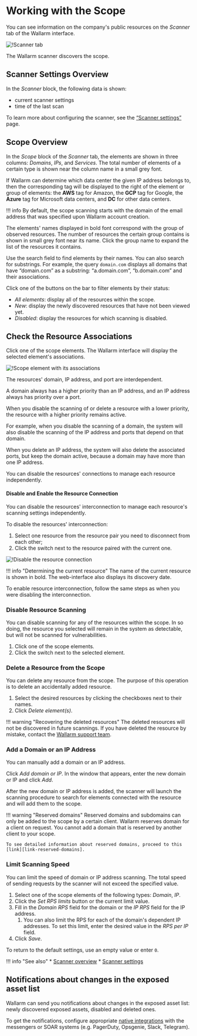 [link-scanner-intro]:       intro.md
[link-scanner-settings]:    configure-scanner.md
[link-support]:             mailto:support@wallarm.com
[link-reserved-domains]:    reserved-domains.md

[img-check-scope]:      ../../images/user-guides/scanner/check-scope.png
[img-scope-element]:    ../../images/user-guides/scanner/scope-element.png
[img-disable-association]:      ../../images/user-guides/scanner/disable-association.png

# Working with the Scope

You can see information on the company's public resources on the *Scanner*
tab of the Wallarm interface.

![!Scanner tab][img-check-scope]

The Wallarm scanner discovers the scope.

## Scanner Settings Overview

In the *Scanner* block, the following data is shown:
* current scanner settings
* time of the last scan

To learn more about configuring the scanner, see the [“Scanner settings”][link-scanner-settings] page.

## Scope Overview

In the *Scope* block of the *Scanner* tab, the elements are shown in three columns: *Domains*, *IPs*, and *Services*. The total number of elements of a certain type is shown near the column name in a small grey font.

If Wallarm can determine which data center the given IP address belongs to, then the corresponding tag will be displayed to the right of the element or group of elements: the **AWS** tag for Amazon, the **GCP** tag for Google, the **Azure** tag for Microsoft data centers, and **DC** for other data centers.

!!! info
    By default, the scope scanning starts with the domain of the email address that was specified upon Wallarm account creation.

The elements' names displayed in bold font correspond with the group of observed resources. The number of resources the certain group contains is shown in small grey font near its name. Click the group name to expand the list of the resources it contains.

Use the search field to find elements by their names. You can also search for substrings. For example, the query `domain.com` displays all domains that have “domain.com” as a substring: “a.domain.com”, “b.domain.com” and their associations.

Click one of the buttons on the bar to filter elements by their status:
* *All elements*: display all of the resources within the scope.
* *New*: display the newly discovered resources that have not been viewed yet.
* *Disabled*: display the resources for which scanning is disabled.

## Check the Resource Associations

Click one of the scope elements. The Wallarm interface will display the selected element's associations.

![!Scope element with its associations][img-scope-element]

The resources' domain, IP address, and port are interdependent.

A domain always has a higher priority than an IP address, and an IP address always has priority over a port.

When you disable the scanning of or delete a resource with a lower priority, the resource with a higher priority remains active.

For example, when you disable the scanning of a domain, the system will also disable the scanning of the IP address and ports that depend on that domain.

When you delete an IP address, the system will also delete the associated ports, but keep the domain active, because a domain may have more than one IP address.

You can disable the resources' connections to manage each resource independently.


#### Disable and Enable the Resource Connection

You can disable the resources' interconnection to manage each resource's scanning settings independently.

To disable the resources' interconnection:
1. Select one resource from the resource pair you need to disconnect from each other;
2. Click the switch next to the resource paired with the current one.

![!Disable the resource connection][img-disable-association]

!!! info "Determining the current resource"
    The name of the current resource is shown in bold. The web-interface also displays its discovery date.

To enable resource interconnection, follow the same steps as when you were disabling the interconnection.

### Disable Resource Scanning

You can disable scanning for any of the resources within the scope. In so
doing, the resource you selected will remain in the system as detectable, but
will not be scanned for vulnerabilities.

1. Click one of the scope elements.
2. Click the switch next to the selected element.

### Delete a Resource from the Scope

You can delete any resource from the scope. The purpose of this operation
is to delete an accidentally added resource.

1. Select the desired resources by clicking the checkboxes next to their names.
2. Click *Delete element(s)*.

!!! warning "Recovering the deleted resources"
    The deleted resources will not be discovered in future scannings. If you have deleted the resource by mistake, contact the [Wallarm support team][link-support].

### Add a Domain or an IP Address

You can manually add a domain or an IP address.

Click *Add domain or IP*. In the window that appears, enter the new domain or IP and click *Add*. 

After the new domain or IP address is added, the scanner will launch the scanning procedure to search for elements connected with the resource and will add them to the scope.

!!! warning "Reserved domains"
    Reserved domains and subdomains can only be added to the scope by a certain client. Wallarm reserves domain for a client on request. You cannot add a domain that is reserved by another client to your scope.
    
    To see detailed information about reserved domains, proceed to this [link][link-reserved-domains].

### Limit Scanning Speed

You can limit the speed of domain or IP address scanning. The total speed of sending requests by the scanner will not exceed the specified value.

1. Select one of the scope elements of the following types: *Domain*, *IP*.
2. Click the *Set RPS limits* button or the current limit value.
3. Fill in the *Domain RPS* field for the domain or the *IP RPS* field for the IP address.
    1. You can also limit the RPS for each of the domain's dependent IP addresses. To set this limit, enter the desired value in the *RPS per IP* field.
4. Click *Save*.

To return to the default settings, use an empty value or enter `0`.

!!! info "See also"
    * [Scanner overview][link-scanner-intro]
    * [Scanner settings][link-scanner-settings]

## Notifications about changes in the exposed asset list

Wallarm can send you notifications about changes in the exposed asset list: newly discovered exposed assets, disabled and deleted ones.

To get the notifications, configure appropriate [native integrations](../settings/integrations/integrations-intro.md) with the messengers or SOAR systems (e.g. PagerDuty, Opsgenie, Slack, Telegram).
